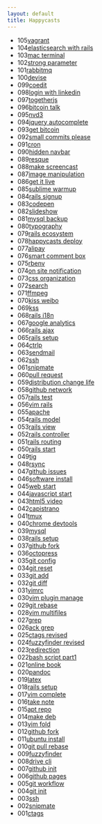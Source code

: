 ```yaml
---
layout: default
title: Happycasts
---
```


<section class="container content">
  <ul class="listing">
    <li>
      <span>105</span><a href="105-vagrant.html">vagrant</a>
    </li>
    <li>
      <span>104</span><a href="104-elasticsearch.html">elasticsearch with rails</a>
    </li>
    <li>
      <span>103</span><a href="103-mac-terminal.html">mac terminal</a>
    </li>
    <li>
      <span>102</span><a href="102-strong-parameter.html">strong parameter</a>
    </li>
    <li>
      <span>101</span><a href="101-rabbitmq.html">rabbitmq</a>
    </li>
    <li>
      <span>100</span><a href="100-devise.html">devise</a>
    </li>
    <li>
      <span>099</span><a href="099-coedit.html">coedit</a>
    </li>
    <li>
      <span>098</span><a href="098-login-with-linkedin.html">login with linkedin</a>
    </li>
    <li>
      <span>097</span><a href="097-togetherjs.html">togetherjs</a>
    </li>
    <li>
      <span>096</span><a href="096-bitcoin-talk.html">bitcoin talk</a>
    </li>
    <li>
      <span>095</span><a href="095-nvd3.html">nvd3</a>
    </li>
    <li>
      <span>094</span><a href="094-jquery-autocomplete.html">jquery autocomplete</a>
    </li>
    <li>
      <span>093</span><a href="093-get-bitcoin.html">get bitcoin</a>
    </li>
    <li>
      <span>092</span><a href="092-small-commits-please.html">small commits please</a>
    </li>
    <li>
      <span>091</span><a href="091-cron.html">cron</a>
    </li>
    <li>
      <span>090</span><a href="090-hidden-navbar.html">hidden navbar</a>
    </li>
    <li>
      <span>089</span><a href="089-resque.html">resque</a>
    </li>
    <li>
      <span>088</span><a href="088-make-screencast.html">make screencast</a>
    </li>
    <li>
      <span>087</span><a href="087-image-manipulation.html">image manipulation</a>
    </li>
    <li>
      <span>086</span><a href="086-get-it-live.html">get it live</a>
    </li>
    <li>
      <span>085</span><a href="085-sublime-warmup.html">sublime warmup</a>
    </li>
    <li>
      <span>084</span><a href="084-rails-signup.html">rails signup</a>
    </li>
    <li>
      <span>083</span><a href="083-codepen.html">codepen</a>
    </li>
    <li>
      <span>082</span><a href="082-slideshow.html">slideshow</a>
    </li>
    <li>
      <span>081</span><a href="081-mysql-backup.html">mysql backup</a>
    </li>
    <li>
      <span>080</span><a href="080-typography.html">typography</a>
    </li>
    <li>
      <span>079</span><a href="079-rails-ecosystem.html">rails ecosystem</a>
    </li>
    <li>
      <span>078</span><a href="078-happycasts-deploy.html">happycasts deploy</a>
    </li>
    <li>
      <span>077</span><a href="077-alipay.html">alipay</a>
    </li>
    <li>
      <span>076</span><a href="076-smart-comment-box.html">smart comment box</a>
    </li>
    <li>
      <span>075</span><a href="075-rbenv.html">rbenv</a>
    </li>
    <li>
      <span>074</span><a href="074-on-site-notification.html">on site notification</a>
    </li>
    <li>
      <span>073</span><a href="073-css-organization.html">css organization</a>
    </li>
    <li>
      <span>072</span><a href="072-search.html">search</a>
    </li>
    <li>
      <span>071</span><a href="071-ffmpeg.html">ffmpeg</a>
    </li>
    <li>
      <span>070</span><a href="070-kiss-weibo.html">kiss weibo</a>
    </li>
    <li>
      <span>069</span><a href="069-kss.html">kss</a>
    </li>
    <li>
      <span>068</span><a href="068-rails-i18n.html">rails i18n</a>
    </li>
    <li>
      <span>067</span><a href="067-google-analytics.html">google analytics</a>
    </li>
    <li>
      <span>066</span><a href="066-rails-ajax.html">rails ajax</a>
    </li>
    <li>
      <span>065</span><a href="065-rails-setup.html">rails setup</a>
    </li>
    <li>
      <span>064</span><a href="064-ctrlp.html">ctrlp</a>
    </li>
    <li>
      <span>063</span><a href="063-sendmail.html">sendmail</a>
    </li>
    <li>
      <span>062</span><a href="062-ssh.html">ssh</a>
    </li>
    <li>
      <span>061</span><a href="061-snipmate.html">snipmate</a>
    </li>
    <li>
      <span>060</span><a href="060-pull-request.html">pull request</a>
    </li>
    <li>
      <span>059</span><a href="059-distribution-change-life.html">distribution change life</a>
    </li>
    <li>
      <span>058</span><a href="058-github-network.html">github network</a>
    </li>
    <li>
      <span>057</span><a href="057-rails-test.html">rails test</a>
    </li>
    <li>
      <span>056</span><a href="056-vim-rails.html">vim rails</a>
    </li>
    <li>
      <span>055</span><a href="055-apache.html">apache</a>
    </li>
    <li>
      <span>054</span><a href="054-rails-model.html">rails model</a>
    </li>
    <li>
      <span>053</span><a href="053-rails-view.html">rails view</a>
    </li>
    <li>
      <span>052</span><a href="052-rails-controller.html">rails controller</a>
    </li>
    <li>
      <span>051</span><a href="051-rails-routing.html">rails routing</a>
    </li>
    <li>
      <span>050</span><a href="050-rails-start.html">rails start</a>
    </li>
    <li>
      <span>049</span><a href="049-tig.html">tig</a>
    </li>
    <li>
      <span>048</span><a href="048-rsync.html">rsync</a>
    </li>
    <li>
      <span>047</span><a href="047-github-issues.html">github issues</a>
    </li>
    <li>
      <span>046</span><a href="046-software-install.html">software install</a>
    </li>
    <li>
      <span>045</span><a href="045-web-start.html">web start</a>
    </li>
    <li>
      <span>044</span><a href="044-javascript-start.html">javascript start</a>
    </li>
    <li>
      <span>043</span><a href="043-html5-video.html">html5 video</a>
    </li>
    <li>
      <span>042</span><a href="042-capistrano.html">capistrano</a>
    </li>
    <li>
      <span>041</span><a href="041-tmux.html">tmux</a>
    </li>
    <li>
      <span>040</span><a href="040-chrome-devtools.html">chrome devtools</a>
    </li>
    <li>
      <span>039</span><a href="039-mysql.html">mysql</a>
    </li>
    <li>
      <span>038</span><a href="038-rails-setup.html">rails setup</a>
    </li>
    <li>
      <span>037</span><a href="037-github-fork.html">github fork</a>
    </li>
    <li>
      <span>036</span><a href="036-octopress.html">octopress</a>
    </li>
    <li>
      <span>035</span><a href="035-git-config.html">git config</a>
    </li>
    <li>
      <span>034</span><a href="034-git-reset.html">git reset</a>
    </li>
    <li>
      <span>033</span><a href="033-git-add.html">git add</a>
    </li>
    <li>
      <span>032</span><a href="032-git-diff.html">git diff</a>
    </li>
    <li>
      <span>031</span><a href="031-vimrc.html">vimrc</a>
    </li>
    <li>
      <span>030</span><a href="030-vim-plugin-manage.html">vim plugin manage</a>
    </li>
    <li>
      <span>029</span><a href="029-git-rebase.html">git rebase</a>
    </li>
    <li>
      <span>028</span><a href="028-vim-multifiles.html">vim multifiles</a>
    </li>
    <li>
      <span>027</span><a href="027-grep.html">grep</a>
    </li>
    <li>
      <span>026</span><a href="026-ack-grep.html">ack grep</a>
    </li>
    <li>
      <span>025</span><a href="025-ctags-revised.html">ctags revised</a>
    </li>
    <li>
      <span>024</span><a href="024-fuzzyfinder-revised.html">fuzzyfinder revised</a>
    </li>
    <li>
      <span>023</span><a href="023-redirection.html">redirection</a>
    </li>
    <li>
      <span>022</span><a href="022-bash-script-part1.html">bash script part1</a>
    </li>
    <li>
      <span>021</span><a href="021-online-book.html">online book</a>
    </li>
    <li>
      <span>020</span><a href="020-pandoc.html">pandoc</a>
    </li>
    <li>
      <span>019</span><a href="019-latex.html">latex</a>
    </li>
    <li>
      <span>018</span><a href="018-rails-setup.html">rails setup</a>
    </li>
    <li>
      <span>017</span><a href="017-vim-complete.html">vim complete</a>
    </li>
    <li>
      <span>016</span><a href="016-take-note.html">take note</a>
    </li>
    <li>
      <span>015</span><a href="015-apt-repo.html">apt repo</a>
    </li>
    <li>
      <span>014</span><a href="014-make-deb.html">make deb</a>
    </li>
    <li>
      <span>013</span><a href="013-vim-fold.html">vim fold</a>
    </li>
    <li>
      <span>012</span><a href="012-github-fork.html">github fork</a>
    </li>
    <li>
      <span>011</span><a href="011-ubuntu-install.html">ubuntu install</a>
    </li>
    <li>
      <span>010</span><a href="010-git-pull-rebase.html">git pull rebase</a>
    </li>
    <li>
      <span>009</span><a href="009-fuzzyfinder.html">fuzzyfinder</a>
    </li>
    <li>
      <span>008</span><a href="008-drive-cli.html">drive cli</a>
    </li>
    <li>
      <span>007</span><a href="007-github-init.html">github init</a>
    </li>
    <li>
      <span>006</span><a href="006-github-pages.html">github pages</a>
    </li>
    <li>
      <span>005</span><a href="005-git-workflow.html">git workflow</a>
    </li>
    <li>
      <span>004</span><a href="004-git-init.html">git init</a>
    </li>
    <li>
      <span>003</span><a href="003-ssh.html">ssh</a>
    </li>
    <li>
      <span>002</span><a href="002-snipmate.html">snipmate</a>
    </li>
    <li>
      <span>001</span><a href="001-ctags.html">ctags</a>
    </li>
  </ul>
</section>
